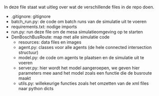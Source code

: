 In deze file staat wat uitleg over wat de verschillende files in de repo doen.


- .gitignore: gitignore
- batch_run.py: de code om batch runs van de simulatie uit te voeren
- requirements.txt: nodige imports
- run.py: run deze file om de mesa simulatieomgeving op te starten
- DenBoschBusRoute: map met alle simulatie code
    - resources: data files en images
    - agent.py: classes voor alle agents (de hele connected intersection structuur)
    - model.py: de code om agents te plaatsen en de simulatie uit te voeren
    - server.py: hier wordt het model aangeroepen, we geven hier parameters mee aand het model zoals een functie die de busroute maakt
    - utils.py: willekeurige functies zoals het omzetten van de xml files naar python dicts
